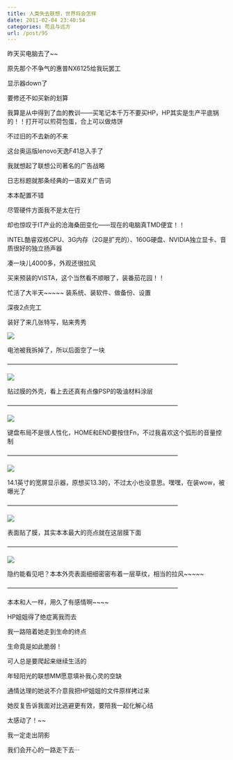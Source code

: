 ```yaml
---
title: 人类失去联想，世界将会怎样
date: 2011-02-04 23:40:54
categories: 苟且与远方
url: /post/95
---
```


昨天买电脑去了~~

原先那个不争气的惠普NX6125给我玩罢工

显示器down了

要修还不如买新的划算

我算是从中得到了血的教训——买笔记本千万不要买HP，HP其实是生产平底锅的！！打开可以煎荷包蛋，合上可以做烙饼

不过旧的不去新的不来

这台奥运版lenovo天逸F41总入手了

我就想起了联想公司著名的广告战略

日志标题就那条经典的一语双关广告词

本本配置不错

尽管硬件方面我不是太在行

却也惊叹于IT产业的沧海桑田变化——现在的电脑真TMD便宜！！

INTEL酷睿双核CPU、3G内存（2G是扩充的）、160G硬盘、NVIDIA独立显卡、音质很好的独立扬声器

凑一块儿4000多，外观还很拉风

买来预装的VISTA，这个当然看不顺眼了，装番茄花园！！

忙活了大半天~~~~~  装系统、装软件、做备份、设置

深夜2点完工

装好了来几张特写，贴来秀秀

![](https://storageapi.fleek.co/0a3a8890-e65e-47ce-93d7-0442b9209d38-bucket/blog/posts/2011-02/02-04/14.jpg)

电池被我拆掉了，所以后面空了一块

————————————————————————————

![](https://storageapi.fleek.co/0a3a8890-e65e-47ce-93d7-0442b9209d38-bucket/blog/posts/2011-02/02-04/15.jpg)

贴过膜的外壳，看上去还真有点像PSP的吸油材料涂层

————————————————————————————

![](https://storageapi.fleek.co/0a3a8890-e65e-47ce-93d7-0442b9209d38-bucket/blog/posts/2011-02/02-04/16.jpg)

键盘布局不是很人性化，HOME和END要按住Fn，不过我喜欢这个弧形的音量控制

————————————————————————————

![](https://storageapi.fleek.co/0a3a8890-e65e-47ce-93d7-0442b9209d38-bucket/blog/posts/2011-02/02-04/17.jpg)

14.1英寸的宽屏显示器，原想买13.3的，不过太小也没意思。嘿嘿，在装wow，被曝光了

————————————————————————————

![](https://storageapi.fleek.co/0a3a8890-e65e-47ce-93d7-0442b9209d38-bucket/blog/posts/2011-02/02-04/18.jpg)

表面贴了膜，其实本本最大的亮点就在这层膜下面

————————————————————————————

![](https://storageapi.fleek.co/0a3a8890-e65e-47ce-93d7-0442b9209d38-bucket/blog/posts/2011-02/02-04/19.jpg)

隐约能看见吧？本本外壳表面细细密密布着一层草纹，相当的拉风~~~~~

————————————————————————————

本本和人一样，用久了有感情啊~~~~

HP姐姐得了绝症离我而去

我一路陪着她走到生命的终点

生命竟是如此脆弱！

可人总是要爬起来继续生活的

年轻阳光的联想MM愿意填补我心灵的空缺

通情达理的她说不介意我把HP姐姐的文件原样拷过来

她反复告诉我面对比逃避更有效，要陪我一起化解心结

太感动了！~~

我一定走出阴影

我们会开心的一路走下去···